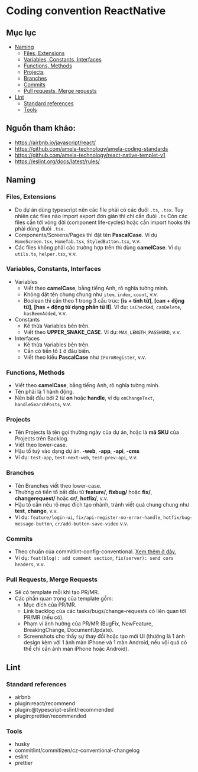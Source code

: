# Coding convention ReactNative

## Mục lục

- [Naming](#naming)
  - [Files, Extensions](#files-extensions)
  - [Variables, Constants, Interfaces](#variables-constants-interfaces)
  - [Functions, Methods](#functions-methods)
  - [Projects](#projects)
  - [Branches](#branches)
  - [Commits](#commits)
  - [Pull requests, Merge requests](#pull-requests-merge-requests)
- [Lint](#lint)
  - [Standard references](#standards-references)
  - [Tools](#tools)

## Nguồn tham khảo:

- https://airbnb.io/javascript/react/
- https://github.com/amela-technology/amela-coding-standards
- https://github.com/amela-technology/react-native-templet-v1
- https://eslint.org/docs/latest/rules/

## Naming

### Files, Extensions

- Do dự án dùng typescript nên các file phải có các đuôi `.ts`, `.tsx`. Tuy nhiên các files nào import export đơn giản thì chỉ cần đuôi `.ts` Còn các files cần tới vòng đời (component life-cycles) hoặc cần import hooks thì phải dùng đuôi `.tsx`.
- Components/Screens/Pages thì đặt tên **PascalCase**. Ví dụ `HomeScreen.tsx`, `HomeTab.tsx`, `StyledButton.tsx`, v.v.
- Các files không phải các trường hợp trên thì dùng **camelCase**. Ví dụ `utils.ts`, `helper.tsx`, v.v.

### Variables, Constants, Interfaces

- Variables
  - Viết theo **camelCase**, bằng tiếng Anh, rõ nghĩa tường minh.
  - Không đặt tên chung chung như `item`, `index`, `count`, v.v.
  - Boolean thì cần theo 1 trong 3 cấu trúc: **[is + tính từ]**, **[can + động từ]**, **[has + động từ dạng phân từ II]**. Ví dụ: `isChecked`, `canDelete`, `hasBeenAdded`, v.v.
- Constants
  - Kế thừa Variables bên trên.
  - Viết theo **UPPER_SNAKE_CASE**. Ví dụ: `MAX_LENGTH_PASSWORD`, v.v.
- Interfaces
  - Kế thừa Variables bên trên.
  - Cần có tiền tố `I` ở đầu biến.
  - Viết theo kiểu **PascalCase** như `IFormRegister`, v.v.

### Functions, Methods

- Viết theo **camelCase**, bằng tiếng Anh, rõ nghĩa tường minh.
- Tên phải là 1 hành động.
- Nên bắt đầu bởi 2 từ **on** hoặc **handle**, ví dụ `onChangeText`, `handleSearchPosts`, v.v.

### Projects

- Tên Projects là tên gọi thường ngày của dự án, hoặc là **mã SKU** của Projects trên Backlog.
- Viết theo lower-case.
- Hậu tố tuỳ vào dạng dự án. **-web**, **-app**, **-api**, **-cms**
- Ví dụ: `test-app`, `test-next-web`, `test-prev-api`, v.v.

### Branches

- Tên Branches viết theo lower-case.
- Thường có tiền tố bắt đầu từ **feature/**, **fixbug/** hoặc **fix/**, **changerequest/** hoặc **cr/**, **hotfix/**, v.v.
- Hậu tố cần nêu rõ mục đích tạo nhánh, tránh viết quá chung chung như **test**, **change**, v.v.
- Ví dụ: `feature/login-ui`, `fix/api-register-no-error-handle`, `hotfix/bug-message-button`, `cr/add-button-save-video` v.v.

### Commits

- Theo chuẩn của commitlint-config-conventional. [Xem thêm ở đây.](https://github.com/conventional-changelog/commitlint/tree/master/@commitlint/config-conventional#type-enum)
- Ví dụ: `feat(blog): add comment section`, `fix(server): send cors headers`, v.v.

### Pull Requests, Merge Requests

- Sẽ có template mỗi khi tạo PR/MR.
- Các phần quan trọng của template gồm:
  - Mục đích của PR/MR.
  - Link backlog của các tasks/bugs/change-requests có liên quan tới PR/MR (nếu có).
  - Phạm vi ảnh hưởng của PR/MR (BugFix, NewFeature, BreakingChange, DocumentUpdate).
  - Screenshots cho thấy sự thay đổi hoặc tạo mới UI (thường là 1 ảnh design kèm với 1 ảnh màn iPhone và 1 màn Android, nếu vội quá có thể chỉ cần ảnh màn iPhone hoặc Android).

## Lint

### Standard references

- airbnb
- plugin:react/recommend
- plugin:@typescript-eslint/recommended
- plugin:prettier/recommended

### Tools

- husky
- commitlint/commitizen/cz-conventional-changelog
- eslint
- prettier
